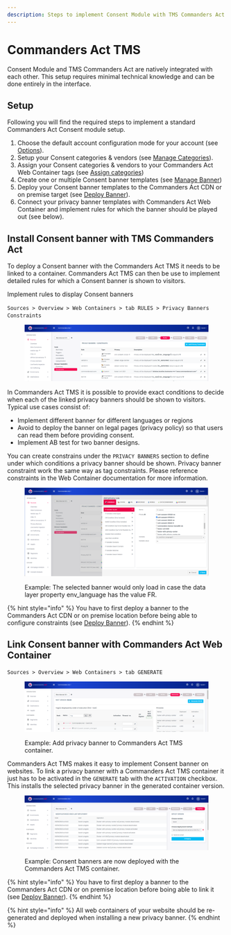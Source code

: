 ```yaml
---
description: Steps to implement Consent Module with TMS Commanders Act
---
```


# Commanders Act TMS

Consent Module and TMS Commanders Act are natively integrated with each other. This setup requires minimal technical knowledge and can be done entirely in the interface.

## Setup

Following you will find the required steps to implement a standard Commanders Act Consent module setup.

1. Choose the default account configuration mode for your account (see [Options](../../user-guides/settings.md)).
2. Setup your Consent categories & vendors (see [Manage Categories](../../user-guides/categories-and-tags/manage-categories.md)).
3. Assign your Consent categories & vendors to your Commanders Act Web Container tags (see [Assign categories](../../user-guides/categories-and-tags/assign-categories.md))
4. Create one or multiple Consent banner templates (see [Manage Banner](../../user-guides/privacy-banners/manage-banner.md))
5. Deploy your Consent banner templates to the Commanders Act CDN or on premise target (see [Deploy Banner](../../user-guides/privacy-banners/deploy-banner.md)).
6. Connect your privacy banner templates with Commanders Act  Web Container and implement rules for which the banner should be played out (see below).

## Install Consent banner with TMS Commanders Act&#x20;

To deploy a Consent banner with the Commanders Act TMS it needs to be linked to a container.  Commanders Act TMS  can then be use to implement detailed rules for which a Consent banner is shown to visitors.

Implement rules to display Consent banners

`Sources > Overview > Web Containers > tab RULES > Privacy Banners Constraints​`

<figure><img src="../../../../.gitbook/assets/image (200).png" alt=""><figcaption></figcaption></figure>

In  Commanders Act TMS  it is possible to provide exact conditions to decide when each of the linked privacy banners should be shown to visitors. Typical use cases consist of:

* Implement different banner for different languages or regions
* Avoid to deploy the banner on legal pages (privacy policy) so that users can read them before providing consent.
* Implement AB test for two banner designs.

You can create constrains under the `PRIVACY BANNERS` section to define under which conditions a privacy banner should be shown. Privacy banner constraint work the same way as tag constraints. Please reference constraints in the Web Container documentation for more information.

<figure><img src="../../../../.gitbook/assets/image (169).png" alt=""><figcaption><p>Example: The selected banner would only load in case the data layer property env_language has the value FR.</p></figcaption></figure>

{% hint style="info" %}
You have to first deploy a banner to the Commanders Act CDN or on premise location before being able to configure constraints (see [Deploy Banner](../../user-guides/privacy-banners/deploy-banner.md)).
{% endhint %}

## Link Consent banner with Commanders Act Web Container <a href="#link-trustcommander-banner-with-tagcommander-container" id="link-trustcommander-banner-with-tagcommander-container"></a>

`Sources > Overview > Web Containers > tab GENERATE`

<figure><img src="../../../../.gitbook/assets/image (195).png" alt=""><figcaption><p>Example: Add privacy banner to Commanders Act TMS container.</p></figcaption></figure>

Commanders Act TMS makes it easy to implement Consent banner on websites. To link a privacy banner with a Commanders Act TMS container it just has to be activated in the `GENERATE` tab with the `ACTIVATION` checkbox. This installs the selected privacy banner in the generated container version.

<figure><img src="../../../../.gitbook/assets/image (203).png" alt=""><figcaption><p>Example: Consent banners are now deployed with the Commanders Act TMS container.</p></figcaption></figure>

{% hint style="info" %}
You have to first deploy a banner to the Commanders Act CDN or on premise location before boing able to link it (see [Deploy Banner](../../user-guides/privacy-banners/deploy-banner.md)).
{% endhint %}

{% hint style="info" %}
All web containers of your website should be re-generated and deployed when installing a new privacy banner.
{% endhint %}

